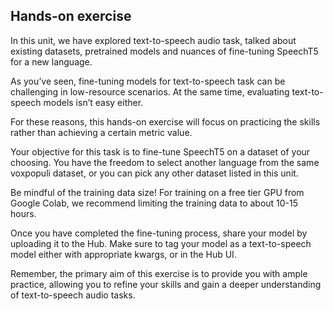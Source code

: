 ## Hands-on exercise

In this unit, we have explored text-to-speech audio task, talked about existing datasets, pretrained models and nuances of fine-tuning SpeechT5 for a new language.

As you’ve seen, fine-tuning models for text-to-speech task can be challenging in low-resource scenarios. At the same time, evaluating text-to-speech models isn’t easy either.

For these reasons, this hands-on exercise will focus on practicing the skills rather than achieving a certain metric value.

Your objective for this task is to fine-tune SpeechT5 on a dataset of your choosing. You have the freedom to select another language from the same voxpopuli dataset, or you can pick any other dataset listed in this unit.

Be mindful of the training data size! For training on a free tier GPU from Google Colab, we recommend limiting the training data to about 10-15 hours.

Once you have completed the fine-tuning process, share your model by uploading it to the Hub. Make sure to tag your model as a text-to-speech model either with appropriate kwargs, or in the Hub UI.

Remember, the primary aim of this exercise is to provide you with ample practice, allowing you to refine your skills and gain a deeper understanding of text-to-speech audio tasks.